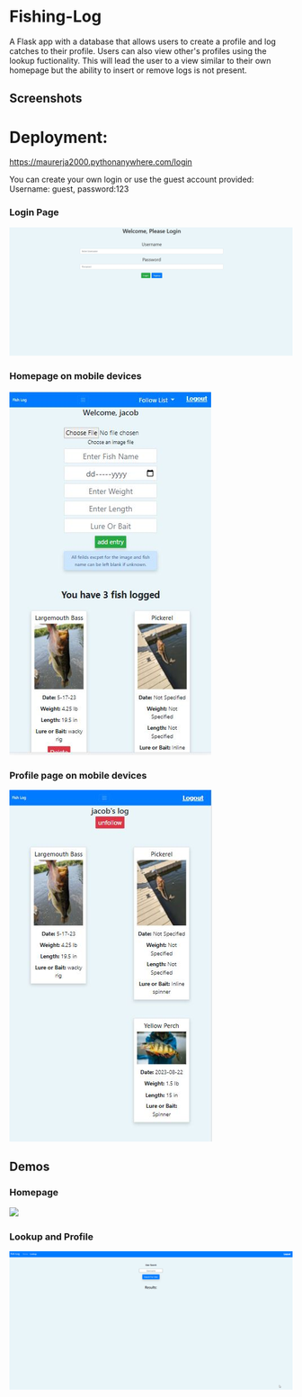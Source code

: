 # Fishing-Log
 A 
 Flask app with a database that allows users to create a profile and log catches to their profile. Users can also view other's profiles using the lookup fuctionality.
This will lead the user to a view similar to their own homepage but the ability to insert or remove logs is not present.
##  Screenshots

# Deployment:
https://maurerja2000.pythonanywhere.com/login

You can create your own login or use the guest account provided: Username: guest, password:123


 
 ### Login Page
![](./screenshots/login.JPG)

### Homepage on mobile devices
![](./screenshots/mobile-home.JPG)

### Profile page on mobile devices
![](./screenshots/mobile-profile.JPG)


## Demos

### Homepage
![](./screenshots/home-demo.gif)

### Lookup and Profile
![](./screenshots/profile-demo.gif)
